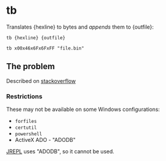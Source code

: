 # tb

Translates {hexline} to bytes and *appends* them to {outfile}:

```batch
tb {hexline} {outfile}

tb x00x46x6Fx6FxFF "file.bin"
```

## The problem

Described on [stackoverflow](https://stackoverflow.com/questions/47750732/write-hex-values-to-file-in-windows-batch)

### Restrictions

These may not be available on some Windows configurations:
* `forfiles`
* `certutil`
* `powershell`
* ActiveX ADO - "ADODB"

[JREPL](https://www.dostips.com/forum/viewtopic.php?f=3&t=6044) uses "ADODB",
so it cannot be used.
